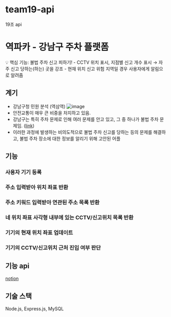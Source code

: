 # team19-api
19조 api

# 역파카 - 강남구 주차 플랫폼

<aside>
💡 핵심 기능: 불법 주차 신고 피하기!
- CCTV 위치 표시, 지점별 신고 개수 표시 → 자주 신고 당하는(하는) 곳을 강조
- 현재 위치 신고 위험 지역일 경우 사용자에게 알림으로 알려줌

## 계기

- 강남구청 민원 분석 (역삼역)
![image](https://github.com/HACKY-TALKY-2-2/team19-api/assets/78073229/e83c9f97-101c-45ff-a9d6-2e19caab231c)
- 안전교통이 매우 큰 비중을 차지하고 있음.
- 강남구는 특히 주차 문제로 인해 여러 문제를 안고 있고, 그 중 하나가 불법 주차 문제임. ([link](https://mobile.newsis.com/view.html?ar_id=NISX20230518_0002307371#_PA))
- 이러한 과정에 발생하는 비의도적으로 불법 주차 신고를 당하는 등의 문제를 해결하고, 불법 주차 장소에 대한 정보를 알리기 위해 고안된 어플

## 기능

### 사용자 기기 등록

### 주소 입력받아 위치 좌표 반환

### 주소 키워드 입력받아 연관된 주소 목록 반환

### 네 위치 좌표 사각형 내부에 있는 CCTV/신고위치 목록 반환

### 기기의 현재 위치 좌표 업데이트

### 기기의 CCTV/신고위치 근처 진입 여부 판단

## 기능 api
[notion](https://www.notion.so/README-69584b85cb5b41c4b0a3ef5aa3af0e93?pvs=4#e96e404ccfd0443f8d5884da1efc85e3)

## 기술 스택
Node.js, Express.js, MySQL
